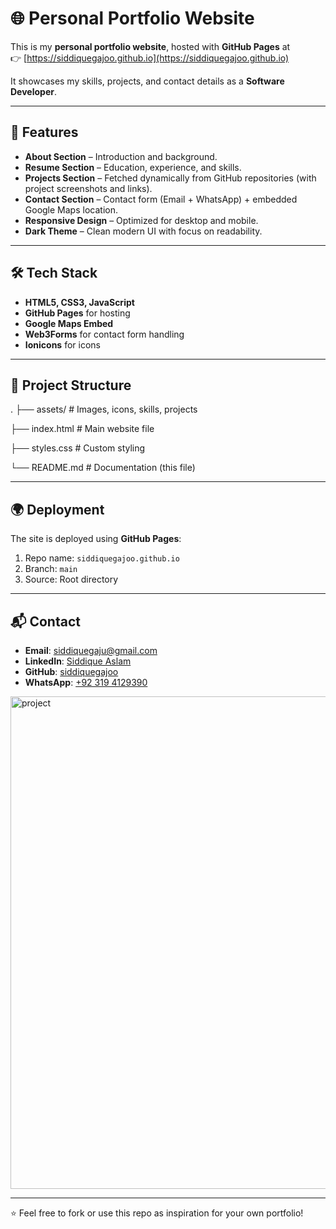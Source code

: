 # 🌐 Personal Portfolio Website

This is my **personal portfolio website**, hosted with **GitHub Pages** at  
👉 [https://siddiquegajoo.github.io](https://siddiquegajoo.github.io)

It showcases my skills, projects, and contact details as a **Software Developer**.

---

## 🚀 Features
- **About Section** – Introduction and background.  
- **Resume Section** – Education, experience, and skills.  
- **Projects Section** – Fetched dynamically from GitHub repositories (with project screenshots and links).  
- **Contact Section** – Contact form (Email + WhatsApp) + embedded Google Maps location.  
- **Responsive Design** – Optimized for desktop and mobile.  
- **Dark Theme** – Clean modern UI with focus on readability.

---

## 🛠️ Tech Stack
- **HTML5, CSS3, JavaScript**  
- **GitHub Pages** for hosting  
- **Google Maps Embed**  
- **Web3Forms** for contact form handling  
- **Ionicons** for icons  

---

## 📂 Project Structure
.
├── assets/ # Images, icons, skills, projects

 ├── index.html # Main website file

 ├── styles.css # Custom styling

 └── README.md # Documentation (this file)

---

## 🌍 Deployment
The site is deployed using **GitHub Pages**:  
1. Repo name: `siddiquegajoo.github.io`  
2. Branch: `main`  
3. Source: Root directory  

---

## 📬 Contact
- **Email**: siddiquegaju@gmail.com  
- **LinkedIn**: [Siddique Aslam](https://www.linkedin.com/in/siddique-aslam-7b7763231/)  
- **GitHub**: [siddiquegajoo](https://github.com/siddiquegajoo)  
- **WhatsApp**: [+92 319 4129390](https://wa.me/923194129390)
<img width="940" height="788" alt="project" src="https://github.com/user-attachments/assets/e63e120a-f9a5-4b76-a545-637e73b9a724" />


---

⭐ Feel free to fork or use this repo as inspiration for your own portfolio!
